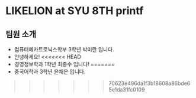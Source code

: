 # LIKELION at SYU 8TH printf
## 팀원 소개
- 컴퓨터메카트로닉스학부 3학년 박미란 입니다.
- 안녕하세요!
<<<<<<< HEAD
- 경영정보학과 1학년 최종수 입니다!
=======
- 중국어학과 3학년 윤채은 입니다.
>>>>>>> 70623e496da1f3b18608a86bde65e1da31fc0109
